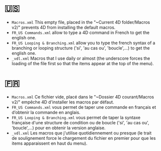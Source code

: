 # 🇺🇸

* `Macros.xml` This empty file, placed in the "~Current 4D folder/Macros v2/" prevents 4D from installing the default macros.
* `FR_US Commands.xml` allow to type a 4D command in French to get the english one.
* `FR_US Looping & Branching.xml` allow you to type the french syntax of a branching or looping structure ('si', 'au cas ou', 'boucle',…) to get the english one.
* `_vdl.xml` Macros that I use daily or almost (the underscore forces the loading of the file first so that the items appear at the top of the menu).

# 🇫🇷

* `Macros.xml` Ce fichier vide, placé dans le "~Dossier 4D courant/Macros v2/" empêche 4D d'installer les macros par défaut.
* `FR_US Commands.xml` vous permet de taper une commande en français et d’obtenir la commande en anglais.
* `FR_US Looping & Branching.xml` vous permet de taper la syntaxe française d'une structure de condition ou de boucle ('si', 'au cas ou', 'boucle',…) pour en obtenir la version anglaise.
* `_vdl.xml` Les macros que j'utilise quotidiennement ou presque (le trait de soulignement force le chargement du fichier en premier pour que les items apparaissent en haut du menu).
